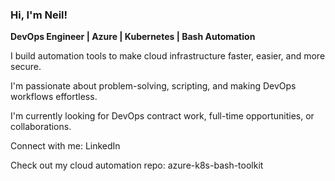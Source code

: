 
### Hi, I'm Neil!

**DevOps Engineer | Azure | Kubernetes | Bash Automation**

I build automation tools to make cloud infrastructure faster, easier, and more secure.  

I'm passionate about problem-solving, scripting, and making DevOps workflows effortless.  

I'm currently looking for DevOps contract work, full-time opportunities, or collaborations.  

Connect with me: <a href="https://www.linkedin.com/in/neilrsimon" style="text-decoration: none;">LinkedIn</a>

Check out my cloud automation repo: <a href="https://github.com/azure-k8s-bash-toolkit" style="text-decoration: none;">azure-k8s-bash-toolkit</a>

